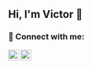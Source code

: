 ## Hi, I'm Victor 👋

<h3> 🤳 Connect with me:</h2>

[<img align="left" alt="victorvsanchez | LinkedIn" width="22px" src="https://cdn.jsdelivr.net/npm/simple-icons@v3/icons/linkedin.svg" />][linkedin]
[<img align="left" alt="victorwsanchez | Instagram" width="22px" src="https://cdn.jsdelivr.net/npm/simple-icons@v3/icons/instagram.svg" />][instagram]

[instagram]: https://www.instagram.com/victorwsanchez/
[linkedin]: https://linkedin.com/in/victorvsanchez

<!--
**victorvsanchez/victorvsanchez** is a ✨ _special_ ✨ repository because its `README.md` (this file) appears on your GitHub profile.

Here are some ideas to get you started:

- 🔭 I’m currently working on ...
- 🌱 I’m currently learning ...
- 👯 I’m looking to collaborate on ...
- 🤔 I’m looking for help with ...
- 💬 Ask me about ...
- 📫 How to reach me: ...
- 😄 Pronouns: ...
- ⚡ Fun fact: ...
-->
